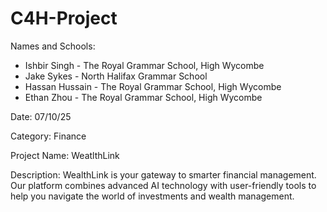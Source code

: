 # C4H-Project

Names and Schools: 
- Ishbir Singh - The Royal Grammar School, High Wycombe
- Jake Sykes - North Halifax Grammar School
- Hassan Hussain - The Royal Grammar School, High Wycombe
- Ethan Zhou - The Royal Grammar School, High Wycombe

Date: 07/10/25

Category: Finance

Project Name: WeatlthLink


Description: WealthLink is your gateway to smarter financial management. Our platform combines advanced AI technology with user-friendly tools to help you navigate the world of investments and wealth management.
